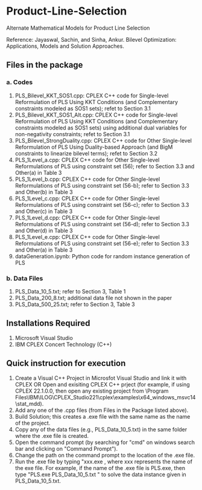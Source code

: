 # Product-Line-Selection
Alternate Mathematical Models for Product Line Selection

Reference: Jayaswal, Sachin, and Sinha, Ankur. Bilevel Optimization: Applications, Models and Solution Approaches.

## Files in the package
### a. Codes
1. PLS_Bilevel_KKT_SOS1.cpp: CPLEX C++ code for Single-level Reformulation of PLS Using KKT Conditions (and Complementary constraints modeled as SOS1 sets); refet to Section 3.1
2. PLS_Bilevel_KKT_SOS1_Alt.cpp: CPLEX C++ code for Single-level Reformulation of PLS Using KKT Conditions (and Complementary constraints modeled as SOS1 sets) using additional dual variables for non-negativity constraints; refet to Section 3.1
3. PLS_Bilevel_StrongDuality.cpp: CPLEX C++ code for Other Single-level Reformulation of PLS Using Duality-based Approach (and BigM constraints to linearize bilevel terms); refet to Section 3.2
4. PLS_1Level_a.cpp: CPLEX C++ code for Other Single-level Reformulations of PLS using constraint set (56); refer to Section 3.3 and Other(a) in Table 3
5. PLS_1Level_b.cpp: CPLEX C++ code for Other Single-level Reformulations of PLS using constraint set (56-b); refer to Section 3.3 and Other(b) in Table 3
6. PLS_1Level_c.cpp: CPLEX C++ code for Other Single-level Reformulations of PLS using constraint set (56-c); refer to Section 3.3 and Other(c) in Table 3
7. PLS_1Level_d.cpp: CPLEX C++ code for Other Single-level Reformulations of PLS using constraint set (56-d); refer to Section 3.3 and Other(d) in Table 3
8. PLS_1Level_e.cpp: CPLEX C++ code for Other Single-level Reformulations of PLS using constraint set (56-e); refer to Section 3.3 and Other(a) in Table 3
9. dataGeneration.ipynb: Python code for random instance generation of PLS

### b. Data Files
1. PLS_Data_10_5.txt; refer to Section 3, Table 1
2. PLS_Data_200_8.txt; additional data file not shown in the paper
3. PLS_Data_500_25.txt; refer to Section 3, Table 3

## Installations Required
1. Microsoft Visual Studio 
2. IBM CPLEX Concert Technology (C++)

## Quick instruction for execution
1. Create a Visual C++ Project in Microsfot Visual Studio and link it with CPLEX OR Open and exisiting CPLEX C++ prject (for example, if using CPLEX 22.1.0.0, then open any existing project from \Program Files\IBM\ILOG\CPLEX_Studio221\cplex\examples\x64_windows_msvc14\stat_mdd).
2. Add any one of the .cpp files (from Files in the Package listed above).
3. Build Solution; this creates a .exe file with the same name as the name of the project.
4. Copy any of the data files (e.g., PLS_Data_10_5.txt) in the same folder where the .exe file is created.
5. Open the command prompt (by searching for "cmd" on windows search bar and clicking on "Command Prompt").
6. Change the path on the command prompt to the location of the .exe file.
7. Run the .exe file by typing "xxx.exe <space> <name of the data file> <enter>, where xxx represents the name of the exe file. For example, if the name of the .exe file is PLS.exe, then type "PLS.exe PLS_Data_10_5.txt <enter>" to solve the data instance given in PLS_Data_10_5.txt.

